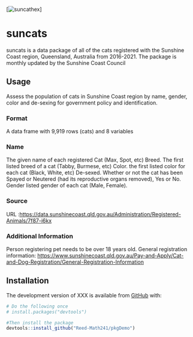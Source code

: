 
<!-- README.md is generated from README.Rmd. Please edit that file -->

<!-- You'll still need to render `README.Rmd` regularly, to keep `README.md` up-to-date. `devtools::build_readme()` is handy for this.  -->

\[![suncathex](https://i.imgur.com/bqEilMA.png)\]

# suncats

suncats is a data package of all of the cats registered with the
Sunshine Coast region, Queensland, Australia from 2016-2021. The package
is monthly updated by the Sunshine Coast Council

## Usage

Assess the population of cats in Sunshine Coast region by name, gender,
color and de-sexing for government policy and identification.

### Format

A data frame with 9,919 rows (cats) and 8 variables

### Name

The given name of each registered Cat (Max, Spot, etc) Breed. The first
listed breed of a cat (Tabby, Burmese, etc) Color. the first listed
color for each cat (Black, White, etc) De-sexed. Whether or not the cat
has been Spayed or Neutered (had its reproductive organs removed), Yes
or No.  Gender listed gender of each cat (Male, Female).

### Source

URL
:<https://data.sunshinecoast.qld.gov.au/Administration/Registered-Animals/7f87-i6kx>

### Additional Information

Person registering pet needs to be over 18 years old. General
registration information:
<https://www.sunshinecoast.qld.gov.au/Pay-and-Apply/Cat-and-Dog-Registration/General-Registration-Information>

## Installation

The development version of XXX is available from
[GitHub](https://github.com/) with:

``` r
# Do the following once
# install.packages("devtools")

#Then install the package
devtools::install_github("Reed-Math241/pkgDemo")
```
